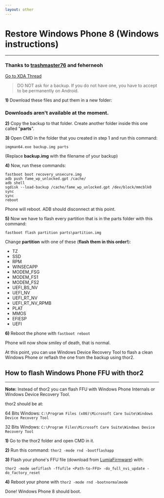 ```yaml
---
layout: other
---
```


# Restore Windows Phone 8 (Windows instructions)
_____________
### Thanks to <a href="https://forum.xda-developers.com/member.php?u=7887107">trashmaster76</a> and feherneoh

<a href="https://forum.xda-developers.com/nokia-lumia-520/development/restore-windows-phone-8-installed-t3608223" class="btn">Go to XDA Thread</a>


> DO NOT ask for a backup. If you do not have one, you have to accept to be permanently on Android.


**1)** Download these files and put them in a new folder:

### Downloads aren't available at the moment.

**2)** Copy the backup to that folder. Create another folder inside this one called "**parts**".

**3)** Open CMD in the folder that you created in step 1 and run this command: 

```imgman64.exe backup.img parts```

(Replace **backup.img** with the filename of your backup)

**4)** Now, run these commands:

```
fastboot boot recovery_unsecure.img
adb push fame_wp_unlocked.gpt /cache/
adb shell
sgdisk --load-backup /cache/fame_wp_unlocked.gpt /dev/block/mmcblk0
sync
sync
reboot
```

Phone will reboot. ADB should disconnect at this point.

**5)** Now we have to flash every partition that is in the parts folder with this command:

```
fastboot flash partition parts\partition.img
```

Change **partition** with one of these (**flash them in this order!**):

* TZ
* SSD
* RPM
* WINSECAPP
* MODEM_FSG
* MODEM_FS1
* MODEM_FS2
* UEFI_BS_NV
* UEFI_NV
* UEFI_RT_NV
* UEFI_RT_NV_RPMB
* PLAT
* MMOS
* EFIESP
* UEFI

**6)** Reboot the phone with ```fastboot reboot```

Phone will now show smiley of death, that is normal.

At this point, you can use Windows Device Recovery Tool to flash a clean Windows Phone or reflash the one from the backup using thor2.

## How to flash Windows Phone FFU with thor2
___________________
**Note:** Instead of thor2 you can flash FFU with Windows Phone Internals or Windows Device Recovery Tool.

thor2 should be at:

64 Bits Windows: ```C:\Program Files (x86)\Microsoft Care Suite\Windows Device Recovery Tool```

32 Bits Windows: ```C:\Program Files\Microsoft Care Suite\Windows Device Recovery Tool```

**1)** Go to the thor2 folder and open CMD in it.

**2)** Run this command: ```thor2 -mode rnd -bootflashapp```

**3)** Flash your phone's FFU file (download from <a href="https://lumiafirmware.com/">LumiaFirmware</a>) with:

```thor2 -mode uefiflash -ffufile <Path-to-FFU> -do_full_nvi_update -do_factory_reset```

**4)** Reboot your phone with ```thor2 -mode rnd -bootnormalmode```

Done! Windows Phone 8 should boot.
